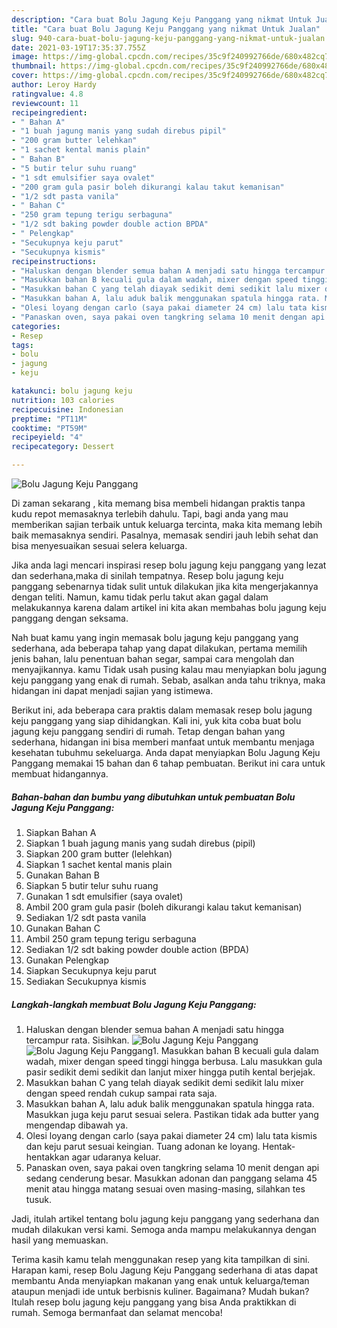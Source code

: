 ```yaml
---
description: "Cara buat Bolu Jagung Keju Panggang yang nikmat Untuk Jualan"
title: "Cara buat Bolu Jagung Keju Panggang yang nikmat Untuk Jualan"
slug: 940-cara-buat-bolu-jagung-keju-panggang-yang-nikmat-untuk-jualan
date: 2021-03-19T17:35:37.755Z
image: https://img-global.cpcdn.com/recipes/35c9f240992766de/680x482cq70/bolu-jagung-keju-panggang-foto-resep-utama.jpg
thumbnail: https://img-global.cpcdn.com/recipes/35c9f240992766de/680x482cq70/bolu-jagung-keju-panggang-foto-resep-utama.jpg
cover: https://img-global.cpcdn.com/recipes/35c9f240992766de/680x482cq70/bolu-jagung-keju-panggang-foto-resep-utama.jpg
author: Leroy Hardy
ratingvalue: 4.8
reviewcount: 11
recipeingredient:
- " Bahan A"
- "1 buah jagung manis yang sudah direbus pipil"
- "200 gram butter lelehkan"
- "1 sachet kental manis plain"
- " Bahan B"
- "5 butir telur suhu ruang"
- "1 sdt emulsifier saya ovalet"
- "200 gram gula pasir boleh dikurangi kalau takut kemanisan"
- "1/2 sdt pasta vanila"
- " Bahan C"
- "250 gram tepung terigu serbaguna"
- "1/2 sdt baking powder double action BPDA"
- " Pelengkap"
- "Secukupnya keju parut"
- "Secukupnya kismis"
recipeinstructions:
- "Haluskan dengan blender semua bahan A menjadi satu hingga tercampur rata. Sisihkan."
- "Masukkan bahan B kecuali gula dalam wadah, mixer dengan speed tinggi hingga berbusa. Lalu masukkan gula pasir sedikit demi sedikit dan lanjut mixer hingga putih kental berjejak."
- "Masukkan bahan C yang telah diayak sedikit demi sedikit lalu mixer dengan speed rendah cukup sampai rata saja."
- "Masukkan bahan A, lalu aduk balik menggunakan spatula hingga rata. Masukkan juga keju parut sesuai selera. Pastikan tidak ada butter yang mengendap dibawah ya."
- "Olesi loyang dengan carlo (saya pakai diameter 24 cm) lalu tata kismis dan keju parut sesuai keingian. Tuang adonan ke loyang. Hentak-hentakkan agar udaranya keluar."
- "Panaskan oven, saya pakai oven tangkring selama 10 menit dengan api sedang cenderung besar. Masukkan adonan dan panggang selama 45 menit atau hingga matang sesuai oven masing-masing, silahkan tes tusuk."
categories:
- Resep
tags:
- bolu
- jagung
- keju

katakunci: bolu jagung keju 
nutrition: 103 calories
recipecuisine: Indonesian
preptime: "PT11M"
cooktime: "PT59M"
recipeyield: "4"
recipecategory: Dessert

---
```



![Bolu Jagung Keju Panggang](https://img-global.cpcdn.com/recipes/35c9f240992766de/680x482cq70/bolu-jagung-keju-panggang-foto-resep-utama.jpg)

Di zaman  sekarang , kita memang bisa membeli hidangan praktis tanpa kudu repot memasaknya terlebih dahulu. Tapi, bagi anda yang mau memberikan sajian terbaik untuk keluarga tercinta, maka kita memang lebih baik memasaknya sendiri. Pasalnya, memasak sendiri jauh lebih sehat dan bisa menyesuaikan sesuai selera keluarga.

Jika anda lagi mencari inspirasi resep bolu jagung keju panggang yang lezat dan sederhana,maka di sinilah tempatnya. Resep bolu jagung keju panggang  sebenarnya tidak sulit untuk dilakukan jika kita mengerjakannya dengan teliti. Namun, kamu tidak perlu takut akan gagal dalam melakukannya 
karena dalam artikel ini kita akan membahas bolu jagung keju panggang dengan seksama.  



Nah buat kamu yang ingin memasak bolu jagung keju panggang yang sederhana, ada beberapa tahap yang dapat dilakukan, pertama memilih jenis bahan, lalu penentuan bahan segar, sampai cara mengolah dan menyajikannya. kamu Tidak usah pusing kalau mau menyiapkan bolu jagung keju panggang yang enak di rumah. Sebab, asalkan anda  tahu triknya, maka hidangan ini dapat menjadi sajian yang istimewa.

Berikut ini, ada beberapa cara praktis  dalam memasak resep bolu jagung keju panggang yang siap dihidangkan. Kali ini, yuk kita coba buat bolu jagung keju panggang sendiri di rumah. Tetap dengan bahan yang sederhana, hidangan ini bisa memberi manfaat untuk membantu menjaga kesehatan tubuhmu sekeluarga. Anda dapat menyiapkan Bolu Jagung Keju Panggang memakai 15 bahan dan 6 tahap pembuatan. Berikut ini cara untuk membuat hidangannya.

<!--inarticleads1-->

##### Bahan-bahan dan bumbu yang dibutuhkan untuk pembuatan Bolu Jagung Keju Panggang:

1. Siapkan  Bahan A
1. Siapkan 1 buah jagung manis yang sudah direbus (pipil)
1. Siapkan 200 gram butter (lelehkan)
1. Siapkan 1 sachet kental manis plain
1. Gunakan  Bahan B
1. Siapkan 5 butir telur suhu ruang
1. Gunakan 1 sdt emulsifier (saya ovalet)
1. Ambil 200 gram gula pasir (boleh dikurangi kalau takut kemanisan)
1. Sediakan 1/2 sdt pasta vanila
1. Gunakan  Bahan C
1. Ambil 250 gram tepung terigu serbaguna
1. Sediakan 1/2 sdt baking powder double action (BPDA)
1. Gunakan  Pelengkap
1. Siapkan Secukupnya keju parut
1. Sediakan Secukupnya kismis




<!--inarticleads2-->

##### Langkah-langkah membuat Bolu Jagung Keju Panggang:

1. Haluskan dengan blender semua bahan A menjadi satu hingga tercampur rata. Sisihkan.
<img src="https://img-global.cpcdn.com/steps/32aa6ad1ae7e1418/160x128cq70/bolu-jagung-keju-panggang-langkah-memasak-1-foto.jpg" alt="Bolu Jagung Keju Panggang"><img src="https://img-global.cpcdn.com/steps/012fcf88e4702511/160x128cq70/bolu-jagung-keju-panggang-langkah-memasak-1-foto.jpg" alt="Bolu Jagung Keju Panggang">1. Masukkan bahan B kecuali gula dalam wadah, mixer dengan speed tinggi hingga berbusa. Lalu masukkan gula pasir sedikit demi sedikit dan lanjut mixer hingga putih kental berjejak.
1. Masukkan bahan C yang telah diayak sedikit demi sedikit lalu mixer dengan speed rendah cukup sampai rata saja.
1. Masukkan bahan A, lalu aduk balik menggunakan spatula hingga rata. Masukkan juga keju parut sesuai selera. Pastikan tidak ada butter yang mengendap dibawah ya.
1. Olesi loyang dengan carlo (saya pakai diameter 24 cm) lalu tata kismis dan keju parut sesuai keingian. Tuang adonan ke loyang. Hentak-hentakkan agar udaranya keluar.
1. Panaskan oven, saya pakai oven tangkring selama 10 menit dengan api sedang cenderung besar. Masukkan adonan dan panggang selama 45 menit atau hingga matang sesuai oven masing-masing, silahkan tes tusuk.




Jadi, itulah artikel tentang  bolu jagung keju panggang  yang sederhana dan mudah dilakukan versi kami. Semoga anda mampu melakukannya dengan hasil yang memuaskan. 

Terima kasih kamu telah menggunakan resep yang kita tampilkan di sini. Harapan kami, resep  Bolu Jagung Keju Panggang sederhana di atas dapat membantu Anda menyiapkan makanan yang enak untuk keluarga/teman ataupun menjadi ide untuk berbisnis kuliner. Bagaimana? Mudah bukan? Itulah resep bolu jagung keju panggang yang bisa Anda praktikkan di rumah. Semoga bermanfaat dan selamat mencoba!

